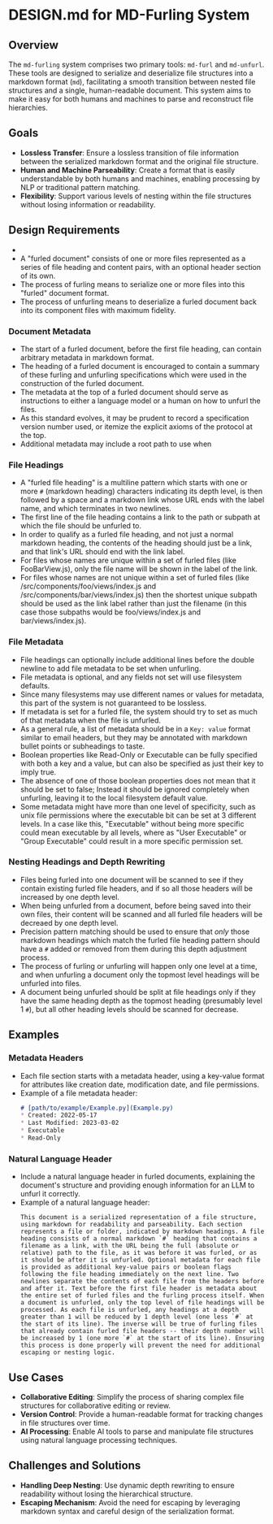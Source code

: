 # DESIGN.md for MD-Furling System

## Overview

The `md-furling` system comprises two primary tools: `md-furl` and `md-unfurl`. These tools are designed to serialize and deserialize file structures into a markdown format (`md`), facilitating a smooth transition between nested file structures and a single, human-readable document. This system aims to make it easy for both humans and machines to parse and reconstruct file hierarchies.

## Goals

- **Lossless Transfer**: Ensure a lossless transition of file information between the serialized markdown format and the original file structure.
- **Human and Machine Parseability**: Create a format that is easily understandable by both humans and machines, enabling processing by NLP or traditional pattern matching.
- **Flexibility**: Support various levels of nesting within the file structures without losing information or readability.


## Design Requirements
-
- A "furled document" consists of one or more files represented as a series of file heading and content pairs, with an optional header section of its own.
- The process of furling means to serialize one or more files into this "furled" document format.
- The process of unfurling means to deserialize a furled document back into its component files with maximum fidelity.

### Document Metadata
- The start of a furled document, before the first file heading, can contain arbitrary metadata in markdown format.
- The heading of a furled document is encouraged to contain a summary of these furling and unfurling specifications which were used in the construction of the furled document.
- The metadata at the top of a furled document should serve as instructions to either a language model or a human on how to unfurl the files.
- As this standard evolves, it may be prudent to record a specification version number used, or itemize the explicit axioms of the protocol at the top.
- Additional metadata may include a root path to use when 

### File Headings
- A "furled file heading" is a multiline pattern which starts with one or more `#` (markdown heading) characters indicating its depth level, is then followed by a space and a markdown link whose URL ends with the label name, and which terminates in two newlines.
- The first line of the file heading contains a link to the path or subpath at which the file should be unfurled to.
- In order to qualify as a furled file heading, and not just a normal markdown heading, the contents of the heading should just be a link, and that link's URL should end with the link label.
- For files whose names are unique within a set of furled files (like FooBarView.js), only the file name will be shown in the label of the link.
- For files whose names are not unique within a set of furled files (like /src/components/foo/views/index.js and /src/components/bar/views/index.js) then the shortest unique subpath should be used as the link label rather than just the filename (in this case those subpaths would be foo/views/index.js and bar/views/index.js).

### File Metadata
- File headings can optionally include additional lines before the double newline to add file metadata to be set when unfurling.
- File metadata is optional, and any fields not set will use filesystem defaults.
- Since many filesystems may use different names or values for metadata, this part of the system is not guaranteed to be lossless.
- If metadata is set for a furled file, the system should try to set as much of that metadata when the file is unfurled.
- As a general rule, a list of metadata should be in a `Key: value` format similar to email headers, but they may be annotated with markdown bullet points or subheadings to taste.
- Boolean properties like Read-Only or Executable can be fully specified with both a key and a value, but can also be specified as just their key to imply true.
- The absence of one of those boolean properties does not mean that it should be set to false; Instead it should be ignored completely when unfurling, leaving it to the local filesystem default value.
- Some metadata might have more than one level of specificity, such as unix file permissions where the executable bit can be set at 3 different levels. In a case like this, "Executable" without being more specific could mean executable by all levels, where as "User Executable" or "Group Executable" could result in a more specific permission set.

### Nesting Headings and Depth Rewriting
- Files being furled into one document will be scanned to see if they contain existing furled file headers, and if so all those headers will be increased by one depth level.
- When being unfurled from a document, before being saved into their own files, their content will be scanned and all furled file headers will be decreaed by one depth level.
- Precision pattern matching should be used to ensure that *only* those markdown headings which match the furled file heading pattern should have a `#` added or removed from them during this depth adjustment process.
- The process of furling or unfurling will happen only one level at a time, and when unfurling a document only the topmost level headings will be unfurled into files.
- A document being unfurled should be split at file headings only if they have the same heading depth as the topmost heading (presumably level 1 `#`), but all other heading levels should be scanned for decrease.


## Examples

### Metadata Headers

- Each file section starts with a metadata header, using a key-value format for attributes like creation date, modification date, and file permissions.
- Example of a file metadata header:
  ```md
  # [path/to/example/Example.py](Example.py)
  * Created: 2022-05-17
  * Last Modified: 2023-03-02
  * Executable
  * Read-Only
  ```

### Natural Language Header

- Include a natural language header in furled documents, explaining the document's structure and providing enough information for an LLM to unfurl it correctly.
- Example of a natural language header:
  ```
  This document is a serialized representation of a file structure, using markdown for readability and parseability. Each section represents a file or folder, indicated by markdown headings. A file heading consists of a normal markdown `#` heading that contains a filename as a link, with the URL being the full (absolute or relative) path to the file, as it was before it was furled, or as it should be after it is unfurled. Optional metadata for each file is provided as additional key-value pairs or boolean flags following the file heading immediately on the next line. Two newlines separate the contents of each file from the headers before and after it. Text before the first file header is metadata about the entire set of furled files and the furling process itself. When a document is unfurled, only the top level of file headings will be processed. As each file is unfurled, any headings at a depth greater than 1 will be reduced by 1 depth level (one less `#` at the start of its line). The inverse will be true of furling files that already contain furled file headers -- their depth number will be increased by 1 (one more `#` at the start of its line). Ensuring this process is done properly will prevent the need for additional escaping or nesting logic.
  ```

## Use Cases

- **Collaborative Editing**: Simplify the process of sharing complex file structures for collaborative editing or review.
- **Version Control**: Provide a human-readable format for tracking changes in file structures over time.
- **AI Processing**: Enable AI tools to parse and manipulate file structures using natural language processing techniques.

## Challenges and Solutions

- **Handling Deep Nesting**: Use dynamic depth rewriting to ensure readability without losing the hierarchical structure.
- **Escaping Mechanism**: Avoid the need for escaping by leveraging markdown syntax and careful design of the serialization format.
